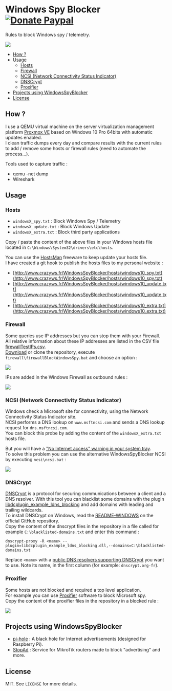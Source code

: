 # Windows Spy Blocker [![Donate Paypal](https://img.shields.io/badge/donate-paypal-blue.svg)](https://www.paypal.me/crazyws)

Rules to block Windows spy / telemetry.

![](../../wiki/img/logo-20160521.png)

<!-- START doctoc generated TOC please keep comment here to allow auto update -->
<!-- DON'T EDIT THIS SECTION, INSTEAD RE-RUN doctoc TO UPDATE -->


- [How ?](#how-)
- [Usage](#usage)
  - [Hosts](#hosts)
  - [Firewall](#firewall)
  - [NCSI (Network Connectivity Status Indicator)](#ncsi-network-connectivity-status-indicator)
  - [DNSCrypt](#dnscrypt)
  - [Proxifier](#proxifier)
- [Projects using WindowsSpyBlocker](#projects-using-windowsspyblocker)
- [License](#license)

<!-- END doctoc generated TOC please keep comment here to allow auto update -->

## How ?

I use a QEMU virtual machine on the server virtualization management platform [Proxmox VE](https://www.proxmox.com/en/) based on Windows 10 Pro 64bits with automatic updates enabled.<br />
I clean traffic dumps every day and compare results with the current rules to add / remove some hosts or firewall rules (need to automate the process...).

Tools used to capture traffic :
* qemu -net dump
* Wireshark

## Usage

### Hosts

* `windowsX_spy.txt` : Block Windows Spy / Telemetry
* `windowsX_update.txt` : Block Windows Update
* `windowsX_extra.txt` : Block third party applications

Copy / paste the content of the above files in your Windows hosts file located in `C:\Windows\System32\drivers\etc\hosts`.<br />

You can use the [HostsMan](http://www.abelhadigital.com/hostsman) freeware to keep update your hosts file.<br />
I have created a git hook to publish the hosts files to my personal website :
* [http://www.crazyws.fr/WindowsSpyBlocker/hosts/windows10_spy.txt](http://www.crazyws.fr/WindowsSpyBlocker/hosts/windows10_spy.txt)
* [http://www.crazyws.fr/WindowsSpyBlocker/hosts/windows10_update.txt](http://www.crazyws.fr/WindowsSpyBlocker/hosts/windows10_update.txt)
* [http://www.crazyws.fr/WindowsSpyBlocker/hosts/windows10_extra.txt](http://www.crazyws.fr/WindowsSpyBlocker/hosts/windows10_extra.txt)

### Firewall

Some queries use IP addresses but you can stop them with your Firewall.<br />
All relative information about these IP addresses are listed in the CSV file [firewallTestIPs.csv](https://github.com/crazy-max/WindowsSpyBlocker/blob/master/firewall/firewallTestIPs.csv).<br />
[Download](https://github.com/crazy-max/WindowsSpyBlocker/archive/master.zip) or clone the repository, execute `firewall\firewallBlockWindowsSpy.bat` and choose an option :<br />

![](../../wiki/img/firewallMenu-20160516.png)

IPs are added in the Windows Firewall as outbound rules :<br />

![](../../wiki/img/firewallRules-20160516.png)

### NCSI (Network Connectivity Status Indicator)

Windows check a Microsoft site for connectivity, using the Network Connectivity Status Indicator site.<br />
NCSI performs a DNS lookup on `www.msftncsi.com` and sends a DNS lookup request for `dns.msftncsi.com`.<br />
You can block this probe by adding the content of the `windowsX_extra.txt` hosts file.<br />

But you will have a ["No Internet access" warning in your system tray](../../wiki/FAQ#no-internet-access-on-my-network-card).<br />
To solve this problem you can use the alternative WindowsSpyBlocker NCSI by executing `ncsi\ncsi.bat` :<br />

![](../../wiki/img/ncsiMenu-20160527.png)

### DNSCrypt

[DNSCrypt](https://dnscrypt.org/) is a protocol for securing communications between a client and a DNS resolver. With this tool you can blacklist some domains with the plugin [libdcplugin_example_ldns_blocking](https://github.com/jedisct1/dnscrypt-proxy#plugins) and add domains with leading and trailing wildcards.<br />
To install DNSCrypt on Windows, read the [README-WINDOWS](https://github.com/jedisct1/dnscrypt-proxy/blob/master/README-WINDOWS.markdown) on the official GitHub repository.<br />
Copy the content of the dnscrypt files in the repository in a file called for example `C:\blacklisted-domains.txt` and enter this command :

```
dnscrypt-proxy -R <name> --plugin=libdcplugin_example_ldns_blocking.dll,--domains=C:\blacklisted-domains.txt
```

Replace `<name>` with a [public DNS resolvers supporting DNSCrypt](https://github.com/jedisct1/dnscrypt-proxy/blob/master/dnscrypt-resolvers.csv) you want to use. Note its name, in the first column (for example: `dnscrypt.org-fr`).

### Proxifier

Some hosts are not blocked and required a top level application.<br />
For example you can use [Proxifier](https://www.proxifier.com/) software to block Microsoft spy.<br />
Copy the content of the proxifier files in the repository in a blocked rule :

![](../../wiki/img/proxifierRules-20160516.png)

## Projects using WindowsSpyBlocker

* [pi-hole](https://pi-hole.net/) : A black hole for Internet advertisements (designed for Raspberry Pi).
* [StopAd](http://stopad.generate.club/) : Service for MikroTik routers made to block "advertising" and more.

## License

MIT. See `LICENSE` for more details.

